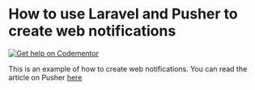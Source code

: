 # How to use Laravel and Pusher to create web notifications
[![Get help on Codementor](https://cdn.codementor.io/badges/get_help_github.svg)](https://www.codementor.io/neoighodaro?utm_source=github&utm_medium=button&utm_term=neoighodaro&utm_campaign=github)

This is an example of how to create web notifications. You can read the article on Pusher [here](https://templatebench.com/how-to-create-web-push-notification-using-laravel-and-pusher/)
